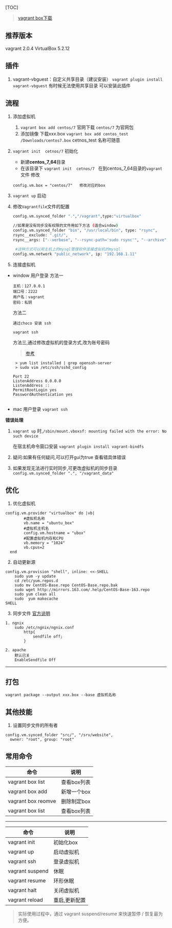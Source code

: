 
[TOC]
> [vagrant box下载](https://app.vagrantup.com/boxes/search)

## 推荐版本
vagrant   2.0.4
VirtualBox 5.2.12

## 插件
1. vagrant-vbguest：自定义共享目录（建议安装）
`vagrant plugin install vagrant-vbguest`
有时候无法使用共享目录 可以安装此插件


## 流程
1. 添加虚拟机
    1. `vagrant box add centos/7` 官网下载  `centos/7` 为官网包
    2.  添加镜像 下载xxx.box  `vagrant box add centos_test /Downloads/centos7.box`  cetnos_test 名称可随意
    
3. `vagrant init  cetnos/7`   初始化
    * 新建**centos_7_64**目录
    *  在该目录下 `vagrant init  cetnos/7 `
    在到centos_7_64目录的`vagrant`文件 修改
    ```
    config.vm.box = "centos/7"   修改对应的box
    ```
4. `vagrant up` 启动
5. 修改`Vagrantfile`文件的配置

    ```bash
 	config.vm.synced_folder ".","/vagrant",type:"virtualbox"
    
    //如果是没有同步没有权限的文件用如下方法 (适合window)
    config.vm.synced_folder "bin", "/usr/local/bin", type: "rsync",
    rsync__exclude: ".git/",
    rsync__args: ["--verbose", "--rsync-path='sudo rsync'", "--archive", "--delete", "-z"]
    
     #这种方式可以用主机上的mysql管理软件连接虚拟机的mysql
	config.vm.network "public_network", ip: "192.168.1.11"
    ``` 
    
6. 连接虚拟机
- window 	用户登录
  方法一
     ```
    主机：127.0.0.1
    端口号：2222
    用户名：vagrant
    密码：私钥
	```
	方法二
    ```
    通过choco 安装 ssh
    
    vagrant ssh
    ```
    方法三,通过修改虚拟机的登录方式,改为账号密码
    > [参考](https://blog.csdn.net/trackle400/article/details/52755571/)
    ```
     > yum list installed | grep openssh-server
     > sudo vim /etc/ssh/sshd_config
     
    Port 22
	ListenAddress 0.0.0.0
	ListenAddress ::
	PermitRootLogin yes
    PasswordAuthentication yes
     
    ```

- mac 用户登录
`vagrant ssh`

**错误处理**
1. `vagrant up` 时,`/sbin/mount.vboxsf: mounting failed with the error: No such device`

    在宿主机命令窗口安装 `vagrant plugin install vagrant-bindfs`
    
2. 疑问:如果有任何疑问,可以打开gui为true  查看错具体错误

3. 如果发现无法进行实时同步,可更改虚拟机的同步目录
`config.vm.synced_folder ".", "/vagrant_data"`


## 优化
1. 优化虚拟机
```
config.vm.provider "virtualbox" do |vb|
		#虚拟机名称
		vb.name = "ubuntu_box"
		#虚拟机主机名
		config.vm.hostname = "ubox"
		#配置虚拟机内存和CPU
		vb.memory = "1024"
		vb.cpus=2
  end
```

2. 自动更新源
```
config.vm.provision "shell", inline: <<-SHELL
    sudo yum -y update
    cd /etc/yum.repos.d
	sudo mv CentOS-Base.repo CentOS-Base.repo.bak
	sudo wget http://mirrors.163.com/.help/CentOS-Base-163.repo
	sudo yum clean all
	sudo  yum makecache
SHELL
```
3. 同步文件
    [官方说明][1]

```
1. ngnix
    sudo /etc/ngnix/ngnix.conf
    	http{
    		sendfile off;
    	}

2. apache 
    默认已关
    EnableSendfile Off
```
---
## 打包  
`vagrant package --output xxx.box --base 虚拟机名称`

## 其他技能
1. 设置同步文件的所有者
```
config.vm.synced_folder "src/", "/srv/website",
  owner: "root", group: "root"
  ```

## 常用命令 

|命令|说明|
|---|---|
|vagrant box list|查看box列表|
|vagrant box  add|新增一个box|
|vagrant box  reomve|删除制定box|
|vagrant box list|查看box列表|


----------

|命令|说明|
|---|---|
|vagrant init|初始化box|
|vagrant up|启动虚拟机|
|vagrant ssh|登录虚拟机|
|vagrant suspend|休眠|
|vagrant resume|环形休眠|
|vagrant halt|关闭虚拟机|
|vagrant reload|重启,更新配置|

> 实际使用过程中，通过 vagrant suspend/resume 来快速暂停 / 恢复最为方便。



  [1]: https://www.vagrantup.com/docs/synced-folders/virtualbox.html